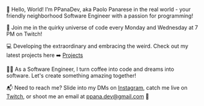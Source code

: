 👋 Hello, World! I’m PPanaDev, aka Paolo Panarese in the real world - your friendly neighborhood Software Engineer with a passion for programming!

🚀 Join me in the quirky universe of code every Monday and Wednesday at 7 PM on Twitch!

💻 Developing the extraordinary and embracing the weird. Check out my latest projects here ➡️ [Projects](Projects.md)

👨‍💻 As a Software Engineer, I turn coffee into code and dreams into software. Let's create something amazing together!

📬 Need to reach me? Slide into my DMs on [Instagram](www.google.com), catch me live on [Twitch](www.google.com), or shoot me an email at [ppana.dev@gmail.com](mailto:ppana.dev@gmail.com) 📧

<!---
PPanaDev/PPanaDev is a ✨ special ✨ repository because its `README.md` (this file) appears on your GitHub profile.
You can click the Preview link to take a look at your changes.
--->
